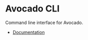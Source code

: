 # Avocado CLI

Command line interface for Avocado.

- [Documentation](https://docs.peridio.com/avocado-cli)
